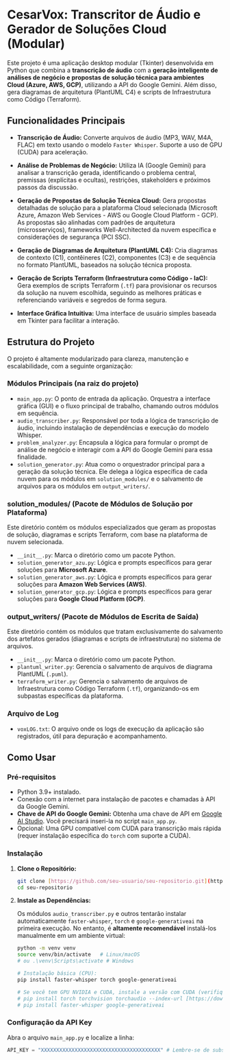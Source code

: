 # CesarVox: Transcritor de Áudio e Gerador de Soluções Cloud (Modular)

Este projeto é uma aplicação desktop modular (Tkinter) desenvolvida em Python que combina a **transcrição de áudio** com a **geração inteligente de análises de negócio e propostas de solução técnica para ambientes Cloud (Azure, AWS, GCP)**, utilizando a API do Google Gemini. Além disso, gera diagramas de arquitetura (PlantUML C4) e scripts de Infraestrutura como Código (Terraform).

## Funcionalidades Principais

* **Transcrição de Áudio:** Converte arquivos de áudio (MP3, WAV, M4A, FLAC) em texto usando o modelo `Faster Whisper`. Suporte a uso de GPU (CUDA) para aceleração.

* **Análise de Problemas de Negócio:** Utiliza IA (Google Gemini) para analisar a transcrição gerada, identificando o problema central, premissas (explícitas e ocultas), restrições, stakeholders e próximos passos da discussão.

* **Geração de Propostas de Solução Técnica Cloud:** Gera propostas detalhadas de solução para a plataforma Cloud selecionada (Microsoft Azure, Amazon Web Services - AWS ou Google Cloud Platform - GCP). As propostas são alinhadas com padrões de arquitetura (microsserviços), frameworks Well-Architected da nuvem específica e considerações de segurança (PCI SSC).

* **Geração de Diagramas de Arquitetura (PlantUML C4):** Cria diagramas de contexto (C1), contêineres (C2), componentes (C3) e de sequência no formato PlantUML, baseados na solução técnica proposta.

* **Geração de Scripts Terraform (Infraestrutura como Código - IaC):** Gera exemplos de scripts Terraform (`.tf`) para provisionar os recursos da solução na nuvem escolhida, seguindo as melhores práticas e referenciando variáveis e segredos de forma segura.

* **Interface Gráfica Intuitiva:** Uma interface de usuário simples baseada em Tkinter para facilitar a interação.

## Estrutura do Projeto

O projeto é altamente modularizado para clareza, manutenção e escalabilidade, com a seguinte organização:

### Módulos Principais (na raiz do projeto)

* `main_app.py`: O ponto de entrada da aplicação. Orquestra a interface gráfica (GUI) e o fluxo principal de trabalho, chamando outros módulos em sequência.
* `audio_transcriber.py`: Responsável por toda a lógica de transcrição de áudio, incluindo instalação de dependências e execução do modelo Whisper.
* `problem_analyzer.py`: Encapsula a lógica para formular o prompt de análise de negócio e interagir com a API do Google Gemini para essa finalidade.
* `solution_generator.py`: Atua como o orquestrador principal para a geração da solução técnica. Ele delega a lógica específica de cada nuvem para os módulos em `solution_modules/` e o salvamento de arquivos para os módulos em `output_writers/`.

### solution_modules/ (Pacote de Módulos de Solução por Plataforma)

Este diretório contém os módulos especializados que geram as propostas de solução, diagramas e scripts Terraform, com base na plataforma de nuvem selecionada.

* `__init__.py`: Marca o diretório como um pacote Python.
* `solution_generator_azu.py`: Lógica e prompts específicos para gerar soluções para **Microsoft Azure**.
* `solution_generator_aws.py`: Lógica e prompts específicos para gerar soluções para **Amazon Web Services (AWS)**.
* `solution_generator_gcp.py`: Lógica e prompts específicos para gerar soluções para **Google Cloud Platform (GCP)**.

### output_writers/ (Pacote de Módulos de Escrita de Saída)

Este diretório contém os módulos que tratam exclusivamente do salvamento dos artefatos gerados (diagramas e scripts de infraestrutura) no sistema de arquivos.

* `__init__.py`: Marca o diretório como um pacote Python.
* `plantuml_writer.py`: Gerencia o salvamento de arquivos de diagrama PlantUML (`.puml`).
* `terraform_writer.py`: Gerencia o salvamento de arquivos de Infraestrutura como Código Terraform (`.tf`), organizando-os em subpastas específicas da plataforma.

### Arquivo de Log

* `voxLOG.txt`: O arquivo onde os logs de execução da aplicação são registrados, útil para depuração e acompanhamento.

## Como Usar

### Pré-requisitos

* Python 3.9+ instalado.
* Conexão com a internet para instalação de pacotes e chamadas à API da Google Gemini.
* **Chave de API do Google Gemini:** Obtenha uma chave de API em [Google AI Studio](https://aistudio.google.com/). Você precisará inseri-la no script `main_app.py`.
* Opcional: Uma GPU compatível com CUDA para transcrição mais rápida (requer instalação específica do `torch` com suporte a CUDA).

### Instalação

1.  **Clone o Repositório:**

    ```bash
    git clone [https://github.com/seu-usuario/seu-repositorio.git](https://github.com/seu-usuario/seu-repositorio.git)
    cd seu-repositorio
    ```

2.  **Instale as Dependências:**

    Os módulos `audio_transcriber.py` e outros tentarão instalar automaticamente `faster-whisper`, `torch` e `google-generativeai` na primeira execução. No entanto, é **altamente recomendável** instalá-los manualmente em um ambiente virtual:

    ```bash
    python -m venv venv
    source venv/bin/activate   # Linux/macOS
    # ou .\venv\Scripts\activate # Windows
    
    # Instalação básica (CPU):
    pip install faster-whisper torch google-generativeai
    
    # Se você tem GPU NVIDIA e CUDA, instale a versão com CUDA (verifique a versão CUDA no site do PyTorch):
    # pip install torch torchvision torchaudio --index-url [https://download.pytorch.org/whl/cu118](https://download.pytorch.org/whl/cu118) # Exemplo para CUDA 11.8
    # pip install faster-whisper google-generativeai
    ```

### Configuração da API Key

Abra o arquivo `main_app.py` e localize a linha:

```python
API_KEY = "XXXXXXXXXXXXXXXXXXXXXXXXXXXXXXXXXXXXXXX" # Lembre-se de substituir pela sua chave real ou usar variável de ambiente mais segura
